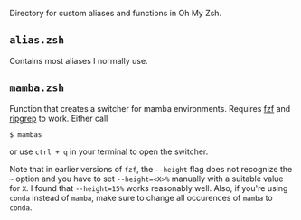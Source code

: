 Directory for custom aliases and functions in Oh My Zsh.

## ``alias.zsh``
Contains most aliases I normally use.

## ``mamba.zsh``
Function that creates a switcher for mamba environments. Requires [fzf](https://github.com/junegunn/fzf) and [ripgrep](https://github.com/BurntSushi/ripgrep) to work.
Either call 
```
$ mambas
```
or use ``ctrl + q`` in your terminal to open the switcher.

Note that in earlier versions of ``fzf``, the ``--height`` flag does not recognize the ``~`` option and you have to
set ``--height=<X>%`` manually with a suitable value for ``X``. I found that ``--height=15%`` works reasonably well. Also, if you're using ``conda`` instead of ``mamba``, make sure to change all occurences of ``mamba`` to ``conda``.
